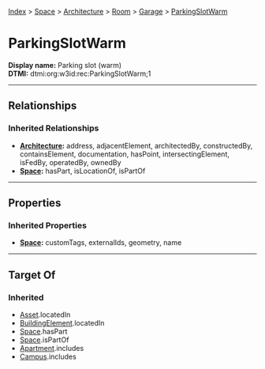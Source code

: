 [Index](../../../../Index.md) > [Space](../../../Space.md) > [Architecture](../../Architecture.md) > [Room](../Room.md) > [Garage](Garage.md) > [ParkingSlotWarm](#)
# ParkingSlotWarm

**Display name:** Parking slot (warm)<br />
**DTMI:** dtmi:org:w3id:rec:ParkingSlotWarm;1

---

## Relationships
### Inherited Relationships
* **[Architecture](../../Architecture.md):** address, adjacentElement, architectedBy, constructedBy, containsElement, documentation, hasPoint, intersectingElement, isFedBy, operatedBy, ownedBy
* **[Space](../../../Space.md):** hasPart, isLocationOf, isPartOf

---

## Properties
### Inherited Properties
* **[Space](../../../Space.md):** customTags, externalIds, geometry, name

---

## Target Of
### Inherited
* [Asset](../../../../Asset/Asset.md).locatedIn
* [BuildingElement](../../../../BuildingElement/BuildingElement.md).locatedIn
* [Space](../../../Space.md).hasPart
* [Space](../../../Space.md).isPartOf
* [Apartment](../../../../Collection/SpaceCollection/Apartment.md).includes
* [Campus](../../../../Collection/SpaceCollection/Campus.md).includes
